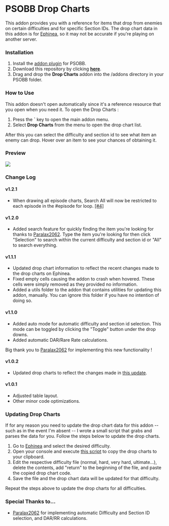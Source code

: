 # PSOBB Drop Charts
This addon provides you with a reference for items that drop from enemies on certain difficulties and for specific Section IDs. The drop chart data in this addon is for [Ephinea](https://ephinea.pioneer2.net/drop-charts/normal/), so it may not be accurate if you're playing on another server.

### Installation
1. Install the [addon plugin](https://github.com/HybridEidolon/psobbaddonplugin) for PSOBB.
2. Download this repository by clicking [**here**](https://github.com/SethClydesdale/psobb-drop-charts/archive/master.zip).
3. Drag and drop the **Drop Charts** addon into the /addons directory in your PSOBB folder.

### How to Use
This addon doesn't open automatically since it's a reference resource that you open when you need it. To open the Drop Charts :

1. Press the **\`** key to open the main addon menu.
2. Select **Drop Charts** from the menu to open the drop chart list.

After this you can select the difficulty and section id to see what item an enemy can drop. Hover over an item to see your chances of obtaining it.

### Preview
[![](https://i11.servimg.com/u/f11/18/21/41/30/pso13128.jpg)](https://i11.servimg.com/u/f11/18/21/41/30/pso13128.jpg)

### Change Log

#### v1.2.1
- When drawing all episode charts, Search All will now be restricted to each episode in the #episode for loop. [[#4]](https://github.com/SethClydesdale/psobb-drop-charts/pull/4)

#### v1.2.0
- Added search feature for quickly finding the item you're looking for thanks to [Paralax2062](https://github.com/SethClydesdale/psobb-drop-charts/pull/3). Type the item you're looking for then click "Selection" to search within the current difficulty and section id or "All" to search everything.

#### v1.1.1
- Updated drop chart information to reflect the recent changes made to the drop charts on Ephinea.
- Fixed empty cells causing the addon to crash when hovered. These cells were simply removed as they provided no information.
- Added a utils folder to the addon that contains utilities for updating this addon, manually. You can ignore this folder if you have no intention of doing so.

#### v1.1.0
- Added auto mode for automatic difficulty and section id selection. This mode can be toggled by clicking the "Toggle" button under the drop downs. 
- Added automatic DAR/Rare Rate calculations.

Big thank you to [Paralax2062](https://github.com/Paralax2062) for implementing this new functionality !

#### v1.0.2
- Updated drop charts to reflect the changes made in [this update](https://www.pioneer2.net/community/threads/minor-update.7791/#post-73734).

#### v1.0.1
- Adjusted table layout.
- Other minor code optimizations.

### Updating Drop Charts
If for any reason you need to update the drop chart data for this addon -- such as in the event I'm absent -- I wrote a small script that grabs and parses the data for you. Follow the steps below to update the drop charts.

1. Go to [Ephinea](https://ephinea.pioneer2.net/drop-charts/normal/) and select the desired difficulty.
2. Open your console and execute [this script](https://github.com/SethClydesdale/psobb-drop-charts/blob/master/Utils/drop-grabber.js) to copy the drop charts to your clipboard.
3. Edit the respective difficulty file (normal, hard, very hard, ultimate...), delete the contents, add "return" to the beginning of the file, and paste the copied drop chart code.
4. Save the file and the drop chart data will be updated for that difficulty.

Repeat the steps above to update the drop charts for all difficulties.

### Special Thanks to...
- [Paralax2062](https://github.com/Paralax2062) for implementing automatic Difficulty and Section ID selection, and DAR/RR calculations.
